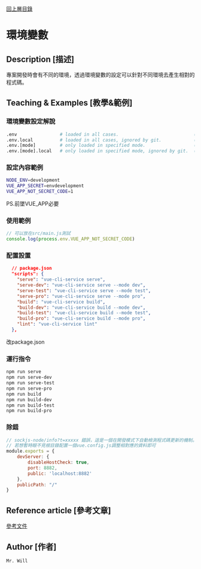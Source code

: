 [回上層目錄](../README.md)

# 環境變數

## **Description [描述]**
專案開發時會有不同的環境，透過環境變數的設定可以針對不同環境去產生相對的程式碼。

## **Teaching & Examples [教學&範例]**
### 環境變數設定解說
```bash
.env                # loaded in all cases.                            (全域設定,不會記錄在Git)
.env.local          # loaded in all cases, ignored by git.            (全域設定,會記錄在Git的)
.env.[mode]         # only loaded in specified mode.                  (mode設定,不會記錄在Git)
.env.[mode].local   # only loaded in specified mode, ignored by git.  (mode設定,會記錄在Git的)
```

### 設定內容範例
```bash
NODE_ENV=development
VUE_APP_SECRET=envdevelopment
VUE_APP_NOT_SECRET_CODE=1
```
PS.前墜VUE_APP必要

### 使用範例
```js
// 可以放在src/main.js測試
console.log(process.env.VUE_APP_NOT_SECRET_CODE)
```

### 配置設置
```json
  // package.json
  "scripts": {
    "serve": "vue-cli-service serve",
    "serve-dev": "vue-cli-service serve --mode dev",
    "serve-test": "vue-cli-service serve --mode test",
    "serve-pro": "vue-cli-service serve --mode pro",
    "build": "vue-cli-service build",
    "build-dev": "vue-cli-service build --mode dev",
    "build-test": "vue-cli-service build --mode test",
    "build-pro": "vue-cli-service build --mode pro",
    "lint": "vue-cli-service lint"
  },
```
改package.json

### 運行指令
```bash
npm run serve
npm run serve-dev
npm run serve-test
npm run serve-pro
npm run build
npm run build-dev
npm run build-test
npm run build-pro
```

### 除錯
```js
// sockjs-node/info?t=xxxxx 錯誤，這是一個在開發模式下自動檢測程式碼更新的機制。
// 若想暫時眼不見根目錄配置一個vue.config.js調整相對應的資料即可
module.exports = {
    devServer: {
        disableHostCheck: true,
        port: 8882,
        public: 'localhost:8882'
    },
    publicPath: "/"
}
```


## **Reference article [參考文章]**
[參考文件](https://cli.vuejs.org/guide/mode-and-env.html#example-staging-mode)

## **Author [作者]**
`Mr. Will`
